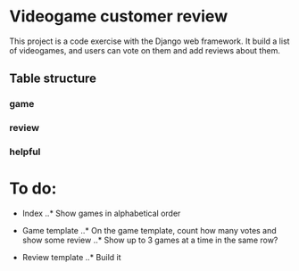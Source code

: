 # Videogame customer review

This project is a code exercise with the Django web framework.
It build a list of videogames, and users can vote on them and add reviews about them.

## Table structure

### game

### review

### helpful

# To do:
* Index
..* Show games in alphabetical order

* Game template
..* On the game template, count how many votes and show some review 
..* Show up to 3 games at a time in the same row?

* Review template
..* Build it